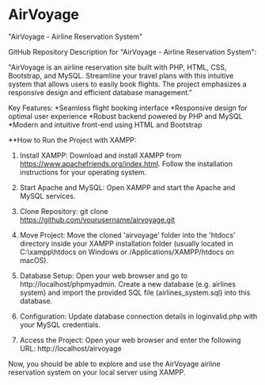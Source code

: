 # AirVoyage
 "AirVoyage - Airline Reservation System"


GitHub Repository Description for "AirVoyage - Airline Reservation System":

"AirVoyage is an airline reservation site built with PHP, HTML, CSS, Bootstrap, and MySQL. Streamline your travel plans with this intuitive system that allows users to easily book flights. The project emphasizes a responsive design and efficient database management."

Key Features:
   *Seamless flight booking interface
   *Responsive design for optimal user experience
   *Robust backend powered by PHP and MySQL
   *Modern and intuitive front-end using HTML and Bootstrap


**How to Run the Project with XAMPP:

1. Install XAMPP:
                 Download and install XAMPP from https://www.apachefriends.org/index.html.
                 Follow the installation instructions for your operating system.
   
2. Start Apache and MySQL:
                 Open XAMPP and start the Apache and MySQL services.
   
3. Clone Repository:
                git clone https://github.com/yourusername/airvoyage.git

4. Move Project:
                Move the cloned 'airvoyage' folder into the 'htdocs' directory inside your XAMPP installation folder (usually located in C:\xampp\htdocs on Windows or /Applications/XAMPP/htdocs on macOS).
   
5. Database Setup:
                Open your web browser and go to http://localhost/phpmyadmin.
                Create a new database (e.g. airlines system) and import the provided SQL file (airlines_system.sql) into this database.
   
6. Configuration:
                Update database connection details in loginvalid.php with your MySQL credentials.
   
7. Access the Project:
                Open your web browser and enter the following URL:
                http://localhost/airvoyage


Now, you should be able to explore and use the AirVoyage airline reservation system on your local server using XAMPP.







